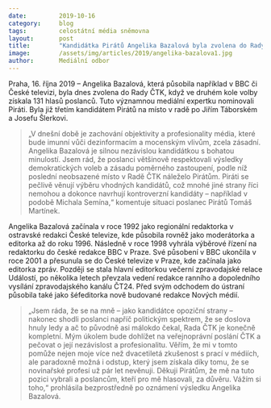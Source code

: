 ```yaml
---
date:         2019-10-16
category:     blog
tags:         celostátní média sněmovna
layout:       post
title:        "Kandidátka Pirátů Angelika Bazalová byla zvolena do Rady ČTK"
image:        /assets/img/articles/2019/angelika-bazalova1.jpg
author:       Mediální odbor
---
```

 
 
Praha, 16. října 2019 – Angelika Bazalová, která působila například v BBC či České televizi, byla dnes zvolena do Rady ČTK, když ve druhém kole volby získala 131 hlasů poslanců. Tuto významnou mediální expertku nominovali Piráti. Byla již třetím kandidátem Pirátů na místo v radě po Jiřím Táborském a Josefu Šlerkovi.   

> „V dnešní době je zachování objektivity a profesionality média, které bude imunní vůči dezinformacím a mocenským vlivům, zcela zásadní. Angelika Bazalová je silnou nezávislou kandidátkou s bohatou minulostí. Jsem rád, že poslanci většinově respektovali výsledky demokratických voleb a zásadu poměrného zastoupení, podle níž poslední neobsazené místo v Radě ČTK náleželo Pirátům. Piráti se pečlivě věnují výběru vhodných kandidátů, což mnohé jiné strany říci nemohou a dokonce navrhují kontroverzní kandidáty – například v podobě Michala Semína,“ komentuje situaci poslanec Pirátů Tomáš Martínek.

Angelika Bazalová začínala v roce 1992 jako regionální redaktorka v ostravské redakci České televize, kde působila rovněž jako moderátorka a editorka až do roku 1996. Následně v roce 1998 vyhrála výběrové řízení na redaktorku do české redakce BBC v Praze. Své působení v BBC ukončila v roce 2001 a přesunula se do České televize v Praze, kde začínala jako editorka zpráv. Později se stala hlavní editorkou večerní zpravodajské relace Událostí, po několika letech převzala vedení redakce ranního a dopoledního vysílání zpravodajského kanálu ČT24. Před svým odchodem do ústraní působila také jako šéfeditorka nově budované redakce Nových médií. 

> „Jsem ráda, že se na mně – jako kandidátce opoziční strany – nakonec shodli poslanci napříč politickým spektrem, že se doslova hnuly ledy a ač to původně asi málokdo čekal, Rada ČTK je konečně kompletní. Mým úkolem bude dohlížet na veřejnoprávní poslání ČTK a pečovat o její nezávislost a profesionalitu. Věřím, že mi v tomto pomůže nejen moje více než dvacetiletá zkušenost s prací v médiích, ale paradoxně možná i odstup, který jsem získala díky tomu, že se novinařské profesí už pár let nevěnuji. Děkuji Pirátům, že mě na tuto pozici vybrali a poslancům, kteří pro mě hlasovali, za důvěru. Vážím si toho,“ prohlásila bezprostředně po oznámení výsledku Angelika Bazalová.

